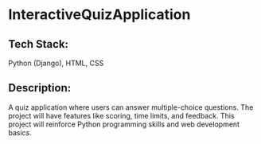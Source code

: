 # InteractiveQuizApplication

## Tech Stack:

Python (Django), HTML, CSS

## Description:

A quiz application where users can answer multiple-choice questions. The project will have features like scoring, time limits, and feedback. This project will reinforce Python programming skills and web development basics.
